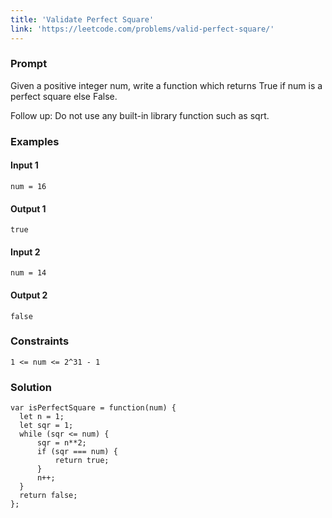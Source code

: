 ```yaml
---
title: 'Validate Perfect Square'
link: 'https://leetcode.com/problems/valid-perfect-square/'
---
```




<!-- ### Contents -->

<!-- * **[Prompt](#prompt)**
* **[Conceptual Overview](#conceptual-overview)**
* **[Examples](#examples)**
* **[Space and Time Complexity](#space-and-time-complexity)**
* **[Solution](#solution)** -->


### Prompt
Given a positive integer num, write a function which returns True if num is a perfect square else False.

Follow up: Do not use any built-in library function such as sqrt.


### Examples

#### Input 1
`num = 16`
#### Output 1
`true`


#### Input 2
`num = 14`
#### Output 2
`false`


### Constraints
`1 <= num <= 2^31 - 1`

### Solution

```
var isPerfectSquare = function(num) {
  let n = 1;
  let sqr = 1;
  while (sqr <= num) {
      sqr = n**2;
      if (sqr === num) {
          return true;
      }
      n++;
  }
  return false;
};
```

